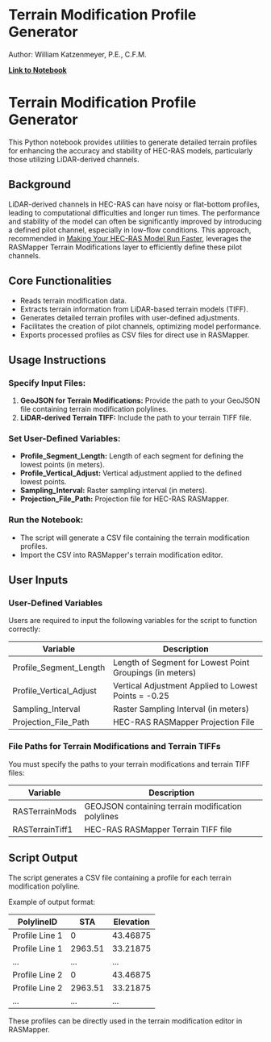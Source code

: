 # Terrain Modification Profile Generator

Author: William Katzenmeyer, P.E., C.F.M.

**[Link to Notebook](https://github.com/billk-FM/HEC-Commander/blob/main/RAS-Commander/Terrain_Mod_Profiler/Terrain_Mod_Profile_Generator.ipynb)**

# Terrain Modification Profile Generator

This Python notebook provides utilities to generate detailed terrain profiles for enhancing the accuracy and stability of HEC-RAS models, particularly those utilizing LiDAR-derived channels.

## Background

LiDAR-derived channels in HEC-RAS can have noisy or flat-bottom profiles, leading to computational difficulties and longer run times. The performance and stability of the model can often be significantly improved by introducing a defined pilot channel, especially in low-flow conditions. This approach, recommended in [Making Your HEC-RAS Model Run Faster](https://lnkd.in/eg3s5qM3), leverages the RASMapper Terrain Modifications layer to efficiently define these pilot channels.

## Core Functionalities

- Reads terrain modification data.
- Extracts terrain information from LiDAR-based terrain models (TIFF).
- Generates detailed terrain profiles with user-defined adjustments.
- Facilitates the creation of pilot channels, optimizing model performance.
- Exports processed profiles as CSV files for direct use in RASMapper.

## Usage Instructions

### Specify Input Files:

1. **GeoJSON for Terrain Modifications:** Provide the path to your GeoJSON file containing terrain modification polylines.
2. **LiDAR-derived Terrain TIFF:** Include the path to your terrain TIFF file.

### Set User-Defined Variables:

- **Profile_Segment_Length:** Length of each segment for defining the lowest points (in meters).
- **Profile_Vertical_Adjust:** Vertical adjustment applied to the defined lowest points.
- **Sampling_Interval:** Raster sampling interval (in meters).
- **Projection_File_Path:** Projection file for HEC-RAS RASMapper.

### Run the Notebook:

- The script will generate a CSV file containing the terrain modification profiles.
- Import the CSV into RASMapper's terrain modification editor.


## User Inputs

### User-Defined Variables

Users are required to input the following variables for the script to function correctly:

| Variable                | Description                                                  |
|-------------------------|--------------------------------------------------------------|
| Profile_Segment_Length  | Length of Segment for Lowest Point Groupings (in meters)     |
| Profile_Vertical_Adjust | Vertical Adjustment Applied to Lowest Points = -0.25         |
| Sampling_Interval       | Raster Sampling Interval (in meters)                         |
| Projection_File_Path    | HEC-RAS RASMapper Projection File                            |

### File Paths for Terrain Modifications and Terrain TIFFs

You must specify the paths to your terrain modifications and terrain TIFF files:

| Variable          | Description                                       |
|-------------------|---------------------------------------------------|
| RASTerrainMods    | GEOJSON containing terrain modification polylines |
| RASTerrainTiff1   | HEC-RAS RASMapper Terrain TIFF file               |

## Script Output

The script generates a CSV file containing a profile for each terrain modification polyline. 

Example of output format:

| PolylineID      | STA      | Elevation |
|-----------------|----------|-----------|
| Profile Line 1  | 0        | 43.46875  |
| Profile Line 1  | 2963.51  | 33.21875  |
| ...             | ...      | ...       |
| Profile Line 2  | 0        | 43.46875  |
| Profile Line 2  | 2963.51  | 33.21875  |
| ...             | ...      | ...       |

These profiles can be directly used in the terrain modification editor in RASMapper.

